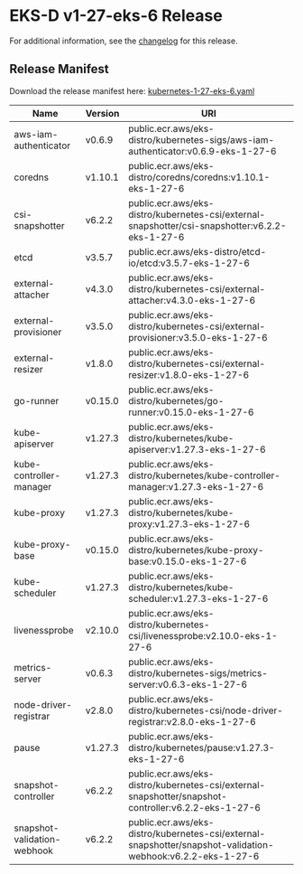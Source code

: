 # EKS-D v1-27-eks-6 Release

For additional information, see the [changelog](CHANGELOG-v1-27-eks-6.md) for this release.

## Release Manifest

Download the release manifest here: [kubernetes-1-27-eks-6.yaml](https://distro.eks.amazonaws.com/kubernetes-1-27/kubernetes-1-27-eks-6.yaml)

| Name | Version | URI |
|------|---------|-----|
| aws-iam-authenticator | v0.6.9 | public.ecr.aws/eks-distro/kubernetes-sigs/aws-iam-authenticator:v0.6.9-eks-1-27-6 |
| coredns | v1.10.1 | public.ecr.aws/eks-distro/coredns/coredns:v1.10.1-eks-1-27-6 |
| csi-snapshotter | v6.2.2 | public.ecr.aws/eks-distro/kubernetes-csi/external-snapshotter/csi-snapshotter:v6.2.2-eks-1-27-6 |
| etcd | v3.5.7 | public.ecr.aws/eks-distro/etcd-io/etcd:v3.5.7-eks-1-27-6 |
| external-attacher | v4.3.0 | public.ecr.aws/eks-distro/kubernetes-csi/external-attacher:v4.3.0-eks-1-27-6 |
| external-provisioner | v3.5.0 | public.ecr.aws/eks-distro/kubernetes-csi/external-provisioner:v3.5.0-eks-1-27-6 |
| external-resizer | v1.8.0 | public.ecr.aws/eks-distro/kubernetes-csi/external-resizer:v1.8.0-eks-1-27-6 |
| go-runner | v0.15.0 | public.ecr.aws/eks-distro/kubernetes/go-runner:v0.15.0-eks-1-27-6 |
| kube-apiserver | v1.27.3 | public.ecr.aws/eks-distro/kubernetes/kube-apiserver:v1.27.3-eks-1-27-6 |
| kube-controller-manager | v1.27.3 | public.ecr.aws/eks-distro/kubernetes/kube-controller-manager:v1.27.3-eks-1-27-6 |
| kube-proxy | v1.27.3 | public.ecr.aws/eks-distro/kubernetes/kube-proxy:v1.27.3-eks-1-27-6 |
| kube-proxy-base | v0.15.0 | public.ecr.aws/eks-distro/kubernetes/kube-proxy-base:v0.15.0-eks-1-27-6 |
| kube-scheduler | v1.27.3 | public.ecr.aws/eks-distro/kubernetes/kube-scheduler:v1.27.3-eks-1-27-6 |
| livenessprobe | v2.10.0 | public.ecr.aws/eks-distro/kubernetes-csi/livenessprobe:v2.10.0-eks-1-27-6 |
| metrics-server | v0.6.3 | public.ecr.aws/eks-distro/kubernetes-sigs/metrics-server:v0.6.3-eks-1-27-6 |
| node-driver-registrar | v2.8.0 | public.ecr.aws/eks-distro/kubernetes-csi/node-driver-registrar:v2.8.0-eks-1-27-6 |
| pause | v1.27.3 | public.ecr.aws/eks-distro/kubernetes/pause:v1.27.3-eks-1-27-6 |
| snapshot-controller | v6.2.2 | public.ecr.aws/eks-distro/kubernetes-csi/external-snapshotter/snapshot-controller:v6.2.2-eks-1-27-6 |
| snapshot-validation-webhook | v6.2.2 | public.ecr.aws/eks-distro/kubernetes-csi/external-snapshotter/snapshot-validation-webhook:v6.2.2-eks-1-27-6 |
